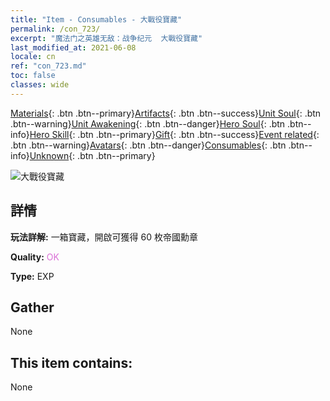 ```yaml
---
title: "Item - Consumables - 大戰役寶藏"
permalink: /con_723/
excerpt: "魔法门之英雄无敌：战争纪元  大戰役寶藏"
last_modified_at: 2021-06-08
locale: cn
ref: "con_723.md"
toc: false
classes: wide
---
```

 [Materials](/ItemsCN/){: .btn .btn--primary}[Artifacts](/ItemsCN/Artifacts/){: .btn .btn--success}[Unit Soul](/ItemsCN/UnitSoul/){: .btn .btn--warning}[Unit Awakening](/ItemsCN/UnitAwakening/){: .btn .btn--danger}[Hero Soul](/ItemsCN/HeroSoul/){: .btn .btn--info}[Hero Skill](/ItemsCN/HeroSkill/){: .btn .btn--primary}[Gift](/ItemsCN/Gift/){: .btn .btn--success}[Event related](/ItemsCN/Events/){: .btn .btn--warning}[Avatars](/ItemsCN/Avatars/){: .btn .btn--danger}[Consumables](/ItemsCN/Consumables/){: .btn .btn--info}[Unknown](/ItemsCN/Unknown/){: .btn .btn--primary}

 ![大戰役寶藏](/images/t/i_503.png)

## 詳情
 **玩法詳解:** 一箱寶藏，開啟可獲得 60 枚帝國勳章

 **Quality:** <span style="color: #DA70D6">OK</span>

 **Type:** EXP

## Gather

  None

## This item contains:

  None

